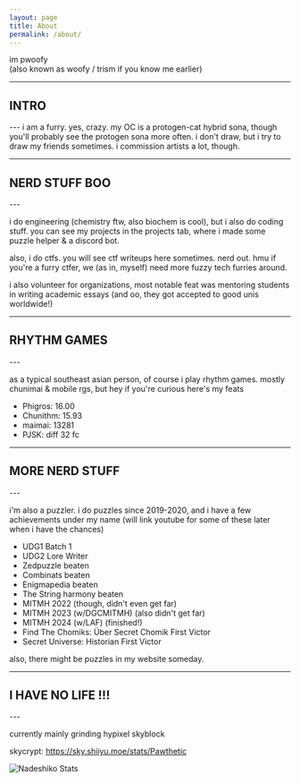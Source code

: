 ```yaml
---
layout: page
title: About
permalink: /about/
---
```


im pwoofy <br>
(also known as woofy / trism if you know me earlier) <br>

---
<h2> INTRO </h2>
---
i am a furry. yes, crazy. my OC is a protogen-cat hybrid sona, though you'll probably see the protogen sona more often.
i don't draw, but i try to draw my friends sometimes. i commission artists a lot, though.

---
<h2> NERD STUFF BOO </h2>
---

i do engineering (chemistry ftw, also biochem is cool), but i also do coding stuff. you can see my projects in the projects tab, where i made some puzzle helper & a discord bot.

also, i do ctfs. you will see ctf writeups here sometimes. nerd out. hmu if you're a furry ctfer, we (as in, myself) need more fuzzy tech furries around.

i also volunteer for organizations, most notable feat was mentoring students in writing academic essays (and oo, they got accepted to good unis worldwide!)

---
<h2> RHYTHM GAMES </h2>
---

as a typical southeast asian person, of course i play rhythm games. mostly chunimai & mobile rgs, but hey if you're curious here's my feats

- Phigros: 16.00
- Chunithm: 15.93
- maimai: 13281
- PJSK: diff 32 fc

---
<h2> MORE NERD STUFF </h2>
---

i'm also a puzzler. i do puzzles since 2019-2020, and i have a few achievements under my name (will link youtube for some of these later when i have the chances)

- UDG1 Batch 1
- UDG2 Lore Writer
- Zedpuzzle beaten
- Combinats beaten
- Enigmapedia beaten
- The String harmony beaten
- MITMH 2022 (though, didn't even get far)
- MITMH 2023 (w/DGCMITMH) (also didn't get far)
- MITMH 2024 (w/LAF) (finished!)
- Find The Chomiks: Über Secret Chomik First Victor
- Secret Universe: Historian First Victor

also, there might be puzzles in my website someday.

---
<h2> I HAVE NO LIFE !!! </h2>
---

currently mainly grinding hypixel skyblock

skycrypt: https://sky.shiiyu.moe/stats/Pawthetic

![Nadeshiko Stats](https://nadeshiko.io/card/eyJuYW1lIjoiUGF3dGhldGljIiwiZ2FtZSI6IlNLWUJMT0NLX0dFTkVSQUwiLCJzaXplIjoiRk9SVU1TIn0=)
